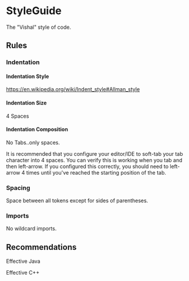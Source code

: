 # StyleGuide
The "Vishal" style of code.


## Rules

### Indentation

#### Indentation Style


https://en.wikipedia.org/wiki/Indent_style#Allman_style

#### Indentation Size

4 Spaces


#### Indentation Composition

No Tabs..only spaces.

It is recommended that you configure your editor/IDE to soft-tab your tab character into 4 spaces.
You can verify this is working when you tab and then left-arrow.  If you configured this correctly, you should need to left-arrow 4 times until you've reached the starting position of the tab.



### Spacing

Space between all tokens except for sides of parentheses.



### Imports

No wildcard imports.   


## Recommendations

Effective Java

Effective C++
